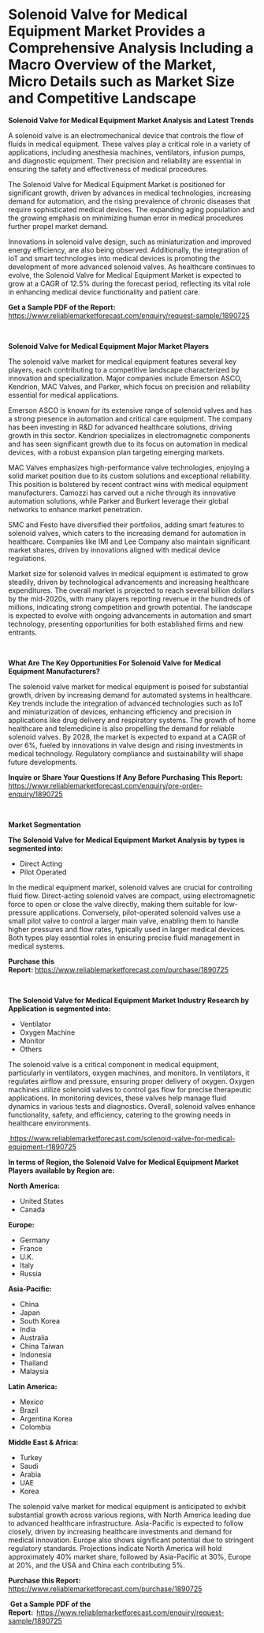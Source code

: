 <p><h1>Solenoid Valve for Medical Equipment Market Provides a Comprehensive Analysis Including a Macro Overview of the Market, Micro Details such as Market Size and Competitive Landscape</h1></p><p><strong>Solenoid Valve for Medical Equipment Market Analysis and Latest Trends</strong></p>
<p><p>A solenoid valve is an electromechanical device that controls the flow of fluids in medical equipment. These valves play a critical role in a variety of applications, including anesthesia machines, ventilators, infusion pumps, and diagnostic equipment. Their precision and reliability are essential in ensuring the safety and effectiveness of medical procedures.</p><p>The Solenoid Valve for Medical Equipment Market is positioned for significant growth, driven by advances in medical technologies, increasing demand for automation, and the rising prevalence of chronic diseases that require sophisticated medical devices. The expanding aging population and the growing emphasis on minimizing human error in medical procedures further propel market demand. </p><p>Innovations in solenoid valve design, such as miniaturization and improved energy efficiency, are also being observed. Additionally, the integration of IoT and smart technologies into medical devices is promoting the development of more advanced solenoid valves. As healthcare continues to evolve, the Solenoid Valve for Medical Equipment Market is expected to grow at a CAGR of 12.5% during the forecast period, reflecting its vital role in enhancing medical device functionality and patient care.</p></p>
<p><strong>Get a Sample PDF of the Report:&nbsp;</strong> <a href="https://www.reliablemarketforecast.com/enquiry/request-sample/1890725?utm_campaign=2759&utm_medium=2&utm_source=Github&utm_content=ia&utm_term=13042025&utm_id=solenoid-valve-for-medical-equipment">https://www.reliablemarketforecast.com/enquiry/request-sample/1890725</a></p>
<p>&nbsp;</p>
<p><strong>Solenoid Valve for Medical Equipment Major Market Players</strong></p>
<p><p>The solenoid valve market for medical equipment features several key players, each contributing to a competitive landscape characterized by innovation and specialization. Major companies include Emerson ASCO, Kendrion, MAC Valves, and Parker, which focus on precision and reliability essential for medical applications.</p><p>Emerson ASCO is known for its extensive range of solenoid valves and has a strong presence in automation and critical care equipment. The company has been investing in R&D for advanced healthcare solutions, driving growth in this sector. Kendrion specializes in electromagnetic components and has seen significant growth due to its focus on automation in medical devices, with a robust expansion plan targeting emerging markets.</p><p>MAC Valves emphasizes high-performance valve technologies, enjoying a solid market position due to its custom solutions and exceptional reliability. This position is bolstered by recent contract wins with medical equipment manufacturers. Camozzi has carved out a niche through its innovative automation solutions, while Parker and Burkert leverage their global networks to enhance market penetration.</p><p>SMC and Festo have diversified their portfolios, adding smart features to solenoid valves, which caters to the increasing demand for automation in healthcare. Companies like IMI and Lee Company also maintain significant market shares, driven by innovations aligned with medical device regulations.</p><p>Market size for solenoid valves in medical equipment is estimated to grow steadily, driven by technological advancements and increasing healthcare expenditures. The overall market is projected to reach several billion dollars by the mid-2020s, with many players reporting revenue in the hundreds of millions, indicating strong competition and growth potential. The landscape is expected to evolve with ongoing advancements in automation and smart technology, presenting opportunities for both established firms and new entrants.</p></p>
<p>&nbsp;</p>
<p><strong>What Are The Key Opportunities For Solenoid Valve for Medical Equipment Manufacturers?</strong></p>
<p><p>The solenoid valve market for medical equipment is poised for substantial growth, driven by increasing demand for automated systems in healthcare. Key trends include the integration of advanced technologies such as IoT and miniaturization of devices, enhancing efficiency and precision in applications like drug delivery and respiratory systems. The growth of home healthcare and telemedicine is also propelling the demand for reliable solenoid valves. By 2028, the market is expected to expand at a CAGR of over 6%, fueled by innovations in valve design and rising investments in medical technology. Regulatory compliance and sustainability will shape future developments.</p></p>
<p><strong>Inquire or Share Your Questions If Any Before Purchasing This Report:</strong> <a href="https://www.reliablemarketforecast.com/enquiry/pre-order-enquiry/1890725?utm_campaign=2759&utm_medium=2&utm_source=Github&utm_content=ia&utm_term=13042025&utm_id=solenoid-valve-for-medical-equipment">https://www.reliablemarketforecast.com/enquiry/pre-order-enquiry/1890725</a></p>
<p>&nbsp;</p>
<p><strong>Market Segmentation</strong></p>
<p><strong>The Solenoid Valve for Medical Equipment Market Analysis by types is segmented into:</strong></p>
<p><ul><li>Direct Acting</li><li>Pilot Operated</li></ul></p>
<p><p>In the medical equipment market, solenoid valves are crucial for controlling fluid flow. Direct-acting solenoid valves are compact, using electromagnetic force to open or close the valve directly, making them suitable for low-pressure applications. Conversely, pilot-operated solenoid valves use a small pilot valve to control a larger main valve, enabling them to handle higher pressures and flow rates, typically used in larger medical devices. Both types play essential roles in ensuring precise fluid management in medical systems.</p></p>
<p><strong>Purchase this Report:&nbsp;</strong><a href="https://www.reliablemarketforecast.com/purchase/1890725?utm_campaign=2759&utm_medium=2&utm_source=Github&utm_content=ia&utm_term=13042025&utm_id=solenoid-valve-for-medical-equipment">https://www.reliablemarketforecast.com/purchase/1890725</a></p>
<p>&nbsp;</p>
<p><strong>The Solenoid Valve for Medical Equipment Market Industry Research by Application is segmented into:</strong></p>
<p><ul><li>Ventilator</li><li>Oxygen Machine</li><li>Monitor</li><li>Others</li></ul></p>
<p><p>The solenoid valve is a critical component in medical equipment, particularly in ventilators, oxygen machines, and monitors. In ventilators, it regulates airflow and pressure, ensuring proper delivery of oxygen. Oxygen machines utilize solenoid valves to control gas flow for precise therapeutic applications. In monitoring devices, these valves help manage fluid dynamics in various tests and diagnostics. Overall, solenoid valves enhance functionality, safety, and efficiency, catering to the growing needs in healthcare environments.</p></p>
<p><a href="https://www.reliablemarketforecast.com/solenoid-valve-for-medical-equipment-r1890725?utm_campaign=2759&utm_medium=2&utm_source=Github&utm_content=ia&utm_term=13042025&utm_id=solenoid-valve-for-medical-equipment">&nbsp;https://www.reliablemarketforecast.com/solenoid-valve-for-medical-equipment-r1890725</a></p>
<p><strong>In terms of Region, the Solenoid Valve for Medical Equipment Market Players available by Region are:</strong></p>
<p>
    <p> <strong> North America: </strong>
        <ul>
            <li>United States</li>
            <li>Canada</li>
        </ul>
        </p> 
    <p> <strong> Europe: </strong>
        <ul>
            <li>Germany</li>
            <li>France</li>
            <li>U.K.</li>
            <li>Italy</li>
            <li>Russia</li>
        </ul>
        </p> 
    <p> <strong> Asia-Pacific: </strong>
        <ul>
            <li>China</li>
            <li>Japan</li>
            <li>South Korea</li>
            <li>India</li>
            <li>Australia</li>
            <li>China Taiwan</li>
            <li>Indonesia</li>
            <li>Thailand</li>
            <li>Malaysia</li>
        </ul>
        </p> 
    <p> <strong> Latin America: </strong>
        <ul>
            <li>Mexico</li>
            <li>Brazil</li>
            <li>Argentina Korea</li>
            <li>Colombia</li>
        </ul>
        </p> 
    <p> <strong> Middle East & Africa: </strong>
        <ul>
            <li>Turkey</li>
            <li>Saudi</li>
            <li>Arabia</li>
            <li>UAE</li>
            <li>Korea</li>
        </ul>
    </p>
    </p>
<p><p>The solenoid valve market for medical equipment is anticipated to exhibit substantial growth across various regions, with North America leading due to advanced healthcare infrastructure. Asia-Pacific is expected to follow closely, driven by increasing healthcare investments and demand for medical innovation. Europe also shows significant potential due to stringent regulatory standards. Projections indicate North America will hold approximately 40% market share, followed by Asia-Pacific at 30%, Europe at 20%, and the USA and China each contributing 5%.</p></p>
<p><strong>Purchase this Report: </strong><a href="https://www.reliablemarketforecast.com/purchase/1890725?utm_campaign=2759&utm_medium=2&utm_source=Github&utm_content=ia&utm_term=13042025&utm_id=solenoid-valve-for-medical-equipment">https://www.reliablemarketforecast.com/purchase/1890725</a></p>
<p>&nbsp;<strong>Get a Sample PDF of the Report:&nbsp;&nbsp;</strong><a href="https://www.reliablemarketforecast.com/enquiry/request-sample/1890725?utm_campaign=2759&utm_medium=2&utm_source=Github&utm_content=ia&utm_term=13042025&utm_id=solenoid-valve-for-medical-equipment">https://www.reliablemarketforecast.com/enquiry/request-sample/1890725</a></p>
<p><strong></strong></p>
<p><p></p><p></p><p></p></p>